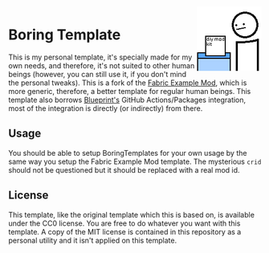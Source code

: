<img src="./src/main/resources/assets/crid/icon.png" align="right" width="128px"/>

# Boring Template

This is my personal template, it's specially made for my own needs, and therefore, it's not suited to other human beings (however, you can still use it, if you don't mind the personal tweaks). This is a fork of the [Fabric Example Mod](https://github.com/FabricMC/fabric-example-mod), which is more generic, therefore, a better template for regular human beings. This template also borrows [Blueprint's](https://github.com/FabLabsMC/Blueprint) GitHub Actions/Packages integration, most of the integration is directly (or indirectly) from there.

## Usage

You should be able to setup BoringTemplates for your own usage by the same way you setup the Fabric Example Mod template. The mysterious `crid` should not be questioned but it should be replaced with a real mod id. 

## License

This template, like the original template which this is based on, is available under the CC0 license. You are free to do whatever you want with this template. A copy of the MIT license is contained in this repository as a personal utility and it isn't applied on this template.